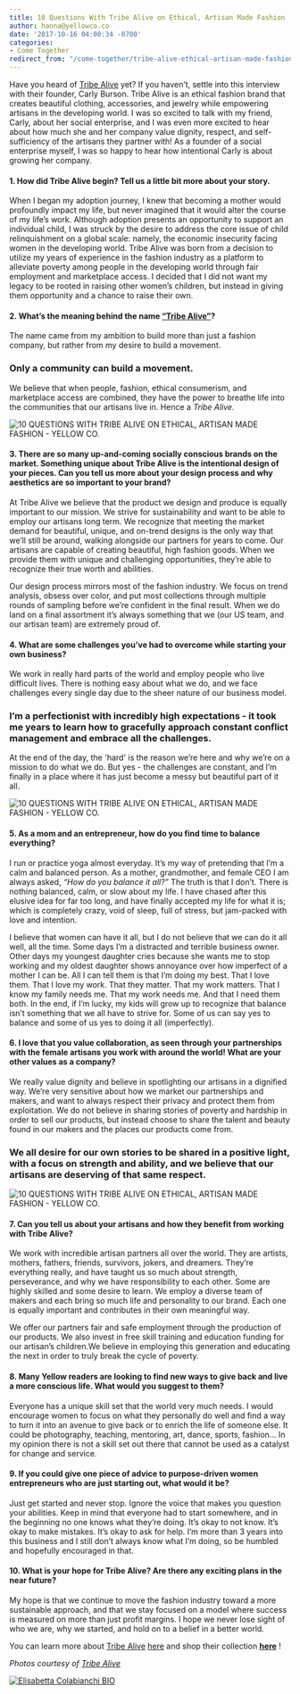 ```yaml
---
title: 10 Questions With Tribe Alive on Ethical, Artisan Made Fashion
author: hanna@yellowco.co
date: '2017-10-16 04:00:34 -0700'
categories:
- Come Together
redirect_from: "/come-together/tribe-alive-ethical-artisan-made-fashion/"
---
```


Have you heard of [Tribe Alive](https://tribealive.com/) yet? If you haven’t, settle into this interview with their founder, Carly Burson. Tribe Alive is an ethical fashion brand that creates beautiful clothing, accessories, and jewelry while empowering artisans in the developing world. I was so excited to talk with my friend, Carly, about her social enterprise, and I was even more excited to hear about how much she and her company value dignity, respect, and self-sufficiency of the artisans they partner with! As a founder of a social enterprise myself, I was so happy to hear how intentional Carly is about growing her company.

#### 1\. How did Tribe Alive begin? Tell us a little bit more about your story.

When I began my adoption journey, I knew that becoming a mother would profoundly impact my life, but never imagined that it would alter the course of my life’s work. Although adoption presents an opportunity to support an individual child, I was struck by the desire to address the core issue of child relinquishment on a global scale: namely, the economic insecurity facing women in the developing world. Tribe Alive was born from a decision to utilize my years of experience in the fashion industry as a platform to alleviate poverty among people in the developing world through fair employment and marketplace access. I decided that I did not want my legacy to be rooted in raising other women’s children, but instead in giving them opportunity and a chance to raise their own.

#### 2\. What’s the meaning behind the name [“Tribe Alive”](https://tribealive.com/)?

The name came from my ambition to build more than just a fashion company, but rather from my desire to build a movement.

### Only a community can build a movement.

We believe that when people, fashion, ethical consumerism, and marketplace access are combined, they have the power to breathe life into the communities that our artisans live in. Hence a _Tribe_ _Alive._

![10 QUESTIONS WITH TRIBE ALIVE ON ETHICAL, ARTISAN MADE FASHION - YELLOW CO.](https://yellow-blog-images.imgix.net/2017/10/39140020.jpg)

#### **3\. There are so many up-and-coming socially conscious brands on the market. Something unique about Tribe Alive is the intentional design of your pieces. Can you tell us more about your design process and why aesthetics are so important to your brand?**

At Tribe Alive we believe that the product we design and produce is equally important to our mission. We strive for sustainability and want to be able to employ our artisans long term. We recognize that meeting the market demand for beautiful, unique, and on-trend designs is the only way that we’ll still be around, walking alongside our partners for years to come. Our artisans are capable of creating beautiful, high fashion goods. When we provide them with unique and challenging opportunities, they’re able to recognize their true worth and abilities.

Our design process mirrors most of the fashion industry. We focus on trend analysis, obsess over color, and put most collections through multiple rounds of sampling before we’re confident in the final result. When we do land on a final assortment it’s always something that we (our US team, and our artisan team) are extremely proud of.

#### **4\. What are some challenges you’ve had to overcome while starting your own business?**

We work in really hard parts of the world and employ people who live difficult lives. There is nothing easy about what we do, and we face challenges every single day due to the sheer nature of our business model.

### I’m a perfectionist with incredibly high expectations - it took me years to learn how to gracefully approach constant conflict management and embrace all the challenges.

At the end of the day, the 'hard' is the reason we’re here and why we’re on a mission to do what we do. But yes - the challenges are constant, and I’m finally in a place where it has just become a messy but beautiful part of it all.

![10 QUESTIONS WITH TRIBE ALIVE ON ETHICAL, ARTISAN MADE FASHION - YELLOW CO.](https://yellow-blog-images.imgix.net/2017/10/39100023.jpg)

#### **5\. As a mom and an entrepreneur, how do you find time to balance everything?**

I run or practice yoga almost everyday. It’s my way of pretending that I’m a calm and balanced person. As a mother, grandmother, and female CEO I am always asked, _“How do you balance it all?”_ The truth is that I don’t. There is nothing balanced, calm, or slow about my life. I have chased after this elusive idea for far too long, and have finally accepted my life for what it is; which is completely crazy, void of sleep, full of stress, but jam-packed with love and intention.

I believe that women can have it all, but I do not believe that we can do it all well, all the time. Some days I’m a distracted and terrible business owner. Other days my youngest daughter cries because she wants me to stop working and my oldest daughter shows annoyance over how imperfect of a mother I can be. All I can tell them is that I’m doing my best. That I love them. That I love my work. That they matter. That my work matters. That I know my family needs me. That my work needs me. And that I need them both. In the end, if I’m lucky, my kids will grow up to recognize that balance isn’t something that we all have to strive for. Some of us can say yes to balance and some of us yes to doing it all (imperfectly).

#### **6\. I love that you value collaboration, as seen through your partnerships with the female artisans you work with around the world! What are your other values as a company?**

We really value dignity and believe in spotlighting our artisans in a dignified way. We’re very sensitive about how we market our partnerships and makers, and want to always respect their privacy and protect them from exploitation. We do not believe in sharing stories of poverty and hardship in order to sell our products, but instead choose to share the talent and beauty found in our makers and the places our products come from.

### We all desire for our own stories to be shared in a positive light, with a focus on strength and ability, and we believe that our artisans are deserving of that same respect.

![10 QUESTIONS WITH TRIBE ALIVE ON ETHICAL, ARTISAN MADE FASHION - YELLOW CO.](https://yellow-blog-images.imgix.net/2017/10/39160037.jpg)

#### **7\. Can you tell us about your artisans and how they benefit from working with Tribe Alive?**

We work with incredible artisan partners all over the world. They are artists, mothers, fathers, friends, survivors, jokers, and dreamers. They’re everything really, and have taught us so much about strength, perseverance, and why we have responsibility to each other. Some are highly skilled and some desire to learn. We employ a diverse team of makers and each bring so much life and personality to our brand. Each one is equally important and contributes in their own meaningful way.

We offer our partners fair and safe employment through the production of our products. We also invest in free skill training and education funding for our artisan’s children.We believe in employing this generation and educating the next in order to truly break the cycle of poverty.

#### **8\. Many Yellow readers are looking to find new ways to give back and live a more conscious life. What would you suggest to them?**

Everyone has a unique skill set that the world very much needs. I would encourage women to focus on what they personally do well and find a way to turn it into an avenue to give back or to enrich the life of someone else. It could be photography, teaching, mentoring, art, dance, sports, fashion… In my opinion there is not a skill set out there that cannot be used as a catalyst for change and service.

#### **9\. If you could give one piece of advice to purpose-driven women entrepreneurs who are just starting out, what would it be?**

Just get started and never stop. Ignore the voice that makes you question your abilities. Keep in mind that everyone had to start somewhere, and in the beginning no one knows what they’re doing. It’s okay to not know. It’s okay to make mistakes. It’s okay to ask for help. I’m more than 3 years into this business and I still don’t always know what I’m doing, so be humbled and hopefully encouraged in that.

#### **10\. What is your hope for Tribe Alive? Are there any exciting plans in the near future?**

My hope is that we continue to move the fashion industry toward a more sustainable approach, and that we stay focused on a model where success is measured on more than just profit margins. I hope we never lose sight of who we are, why we started, and hold on to a belief in a better world.

You can learn more about [Tribe Alive](https://tribealive.com/) [here](https://tribealive.com/) and shop their collection **[here](https://tribealive.com/shop)** !

_Photos courtesy of [Tribe Alive](https://tribealive.com/)_

[![Elisabetta Colabianchi BIO](https://yellow-blog-images.imgix.net/2017/07/Elisabetta-Colabianchi-BIO.jpg)](http://www.globaldreamcollective.com/)
